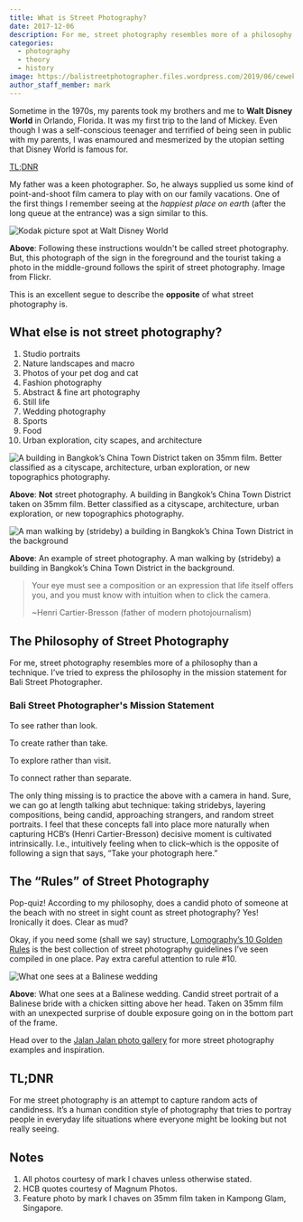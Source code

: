 ```yaml
---
title: What is Street Photography?
date: 2017-12-06
description: For me, street photography resembles more of a philosophy than a technique.
categories:
  - photography
  - theory
  - history
image: https://balistreetphotographer.files.wordpress.com/2019/06/cewek-strideby-kampong-glam-ed-bw-wb.jpg
author_staff_member: mark
---
```

Sometime in the 1970s, my parents took my brothers and me to **Walt Disney World** in Orlando, Florida. It was my first trip to the land of Mickey. Even though I was a self-conscious teenager and terrified of being seen in public with my parents, I was enamoured and mesmerized by the utopian setting that Disney World is famous for.

[TL;DNR](#tldnr)

My father was a keen photographer. So, he always supplied us some kind of point-and-shoot film camera to play with on our family vacations. One of the first things I remember seeing at the _happiest place on earth_ (after the long queue at the entrance) was a sign similar to this.

![Kodak picture spot at Walt Disney World](https://balistreetphotographer.files.wordpress.com/2017/12/kodak_picture_spot_sign_disney.jpeg)

**Above**: Following these instructions wouldn't be called street photography. But, this photograph of the sign in the foreground and the tourist taking a photo in the middle-ground follows the spirit of street photography. Image from Flickr.

This is an excellent segue to describe the **opposite** of what street photography is.

## What else is not street photography?

1. Studio portraits
1. Nature landscapes and macro
1. Photos of your pet dog and cat
1. Fashion photography
1. Abstract & fine art photography
1. Still life
1. Wedding photography
1. Sports
1. Food
1. Urban exploration, city scapes, and architecture

![A building in Bangkok’s China Town District taken on 35mm film. Better classified as a cityscape, architecture, urban exploration, or new topographics photography.](https://balistreetphotographer.files.wordpress.com/2017/12/bangkok_china_town_bangunan_wb.jpg "A building in Bangkok’s China Town District taken on 35mm film. Better classified as a cityscape, architecture, urban exploration, or new topographics photography.")

**Above**: **Not** street photography. A building in Bangkok’s China Town District taken on 35mm film. Better classified as a cityscape, architecture, urban exploration, or new topographics photography.

![A man walking by (strideby) a building in Bangkok’s China Town District in the background](https://balistreetphotographer.files.wordpress.com/2017/12/thailand_bangkok_bapak_bangunan.jpg "A man walking by (strideby) a building in Bangkok’s China Town District in the background")

**Above**: An example of street photography. A man walking by (strideby) a building in Bangkok’s China Town District in the background.

<blockquote>
Your eye must see a composition or an expression that life itself offers you, and you must know with intuition when to click the camera.

~Henri Cartier-Bresson (father of modern photojournalism)
</blockquote>

## The Philosophy of Street Photography

For me, street photography resembles more of a philosophy than a technique. I’ve tried to express the philosophy in the mission statement for Bali Street Photographer.

### Bali Street Photographer's Mission Statement 

To see rather than look. 

To create rather than take. 

To explore rather than visit. 

To connect rather than separate.

The only thing missing is to practice the above with a camera in hand. Sure, we can go at length talking abut technique: taking stridebys, layering compositions, being candid, approaching strangers, and random street portraits. I feel that these concepts fall into place more naturally when capturing HCB‘s (Henri Cartier-Bresson) decisive moment is cultivated intrinsically. I.e., intuitively feeling when to click–which is the opposite of following a sign that says, “Take your photograph here.”

## The “Rules” of Street Photography

Pop-quiz! According to my philosophy, does a candid photo of someone at the beach with no street in sight count as street photography? Yes! Ironically it does. Clear as mud?

Okay, if you need some (shall we say) structure, [Lomography’s 10 Golden Rules](https://www.lomography.com/about/the-ten-golden-rules) is the best collection of street photography guidelines I’ve seen compiled in one place. Pay extra careful attention to rule #10.

![What one sees at a Balinese wedding](https://balistreetphotographer.files.wordpress.com/2017/12/bali_payangan_wedding_bride_1_ed.jpg?w=580&h=875 "What one sees at a Balinese wedding")

**Above**: What one sees at a Balinese wedding. Candid street portrait of a Balinese bride with a chicken sitting above her head. Taken on 35mm film with an unexpected surprise of double exposure going on in the bottom part of the frame.

Head over to the [Jalan Jalan photo gallery](https://balistreetphotographer.wordpress.com/portfolio/jalan-jalan/) for more street photography examples and inspiration.

<a name="tldnr" id="tldnr">

## TL;DNR

For me street photography is an attempt to capture random acts of candidness. It’s a human condition style of photography that tries to portray people in everyday life situations where everyone might be looking but not really seeing.

## Notes

1. All photos courtesy of mark l chaves unless otherwise stated.
1. HCB quotes courtesy of Magnum Photos.
1. Feature photo by mark l chaves on 35mm film taken in Kampong Glam, Singapore.
